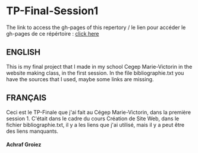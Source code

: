 # TP-Final-Session1
The link to access the gh-pages of this repertory / le lien pour accéder le gh-pages de ce répértoire :
<a href="https://achrafgroiez.github.io/TP-Final-Session1/html/index.html" target="blank">click here</a>

## ENGLISH
This is my final project that I made in my school Cegep Marie-Victorin in the website making class, in the first session. In the file bibliographie.txt you have the sources that I used, maybe some links are missing.

## FRANÇAIS
Ceci est le TP-Finale que j'ai fait au Cégep Marie-Victorin, dans la première session 1. C'était dans le cadre du cours Création de Site Web, dans le fichier bibliographie.txt, il y a les liens que j'ai utilisé, mais il y a peut être des liens manquants.

#### Achraf Groiez
